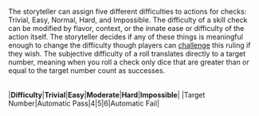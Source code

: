 The storyteller can assign five different difficulties to actions for checks: Trivial, Easy, Normal, Hard, and Impossible. The difficulty of a skill check can be modified by flavor, context, or the innate ease or difficulty of the action itself. The storyteller decides if any of these things is meaningful enough to change the difficulty though players can [challenge](#_w7f8x3j78p3y) this ruling if they wish. The subjective difficulty of a roll translates directly to a target number, meaning when you roll a check only dice that are greater than or equal to the target number count as successes.

|   |   |   |   |   |   |
|---|---|---|---|---|---|
     
|**Difficulty**|**Trivial**|**Easy**|**Moderate**|**Hard**|**Impossible**|
|Target Number|Automatic Pass|4|5|6|Automatic Fail|